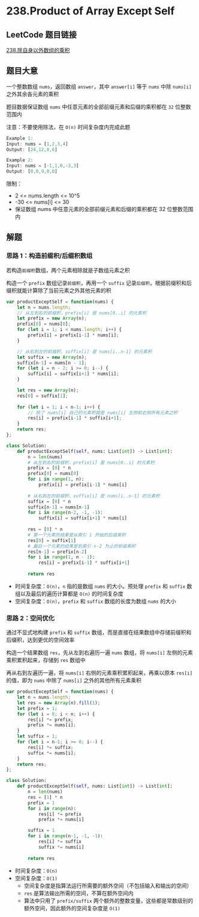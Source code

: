 # 238.Product of Array Except Self

## LeetCode 题目链接

[238.除自身以外数组的乘积](https://leetcode.cn/problems/product-of-array-except-self/)

## 题目大意

一个整数数组 `nums`，返回数组 `answer`，其中 `answer[i]` 等于 `nums` 中除 `nums[i]` 之外其余各元素的乘积 

题目数据保证数组 `nums` 中任意元素的全部前缀元素和后缀的乘积都在 `32` 位整数范围内

注意：不要使用除法，在 `O(n)` 时间复杂度内完成此题

```js
Example 1:
Input: nums = [1,2,3,4]
Output: [24,12,8,6]

Example 2:
Input: nums = [-1,1,0,-3,3]
Output: [0,0,9,0,0]
```

限制：
- 2 <= nums.length <= 10^5
- -30 <= nums[i] <= 30
- 保证数组 nums 中任意元素的全部前缀元素和后缀的乘积都在  32 位整数范围内

## 解题

### 思路 1：构造前缀积/后缀积数组

若构造`前缀积`数组，两个元素相除就是子数组元素之积

构造一个 `prefix` 数组记录`前缀积`，再用一个 `suffix` 记录`后缀积`，根据前缀积和后缀积就能计算除了当前元素之外其他元素的积

```js
var productExceptSelf = function(nums) {
    let n = nums.length;
    // 从左到右的前缀积，prefix[i] 是 nums[0..i] 的元素积
    let prefix = new Array(n);
    prefix[0] = nums[0];
    for (let i = 1; i < nums.length; i++) {
        prefix[i] = prefix[i-1] * nums[i];
    }

    // 从右到左的前缀积，suffix[i] 是 nums[i..n-1] 的元素积
    let suffix = new Array(n);
    suffix[n-1] = nums[n - 1];
    for (let i = n - 2; i >= 0; i--) {
        suffix[i] = suffix[i+1] * nums[i];
    }

    let res = new Array(n);
    res[0] = suffix[1];
    
    for (let i = 1; i < n-1; i++) {
        // 除了 nums[i] 自己的元素积就是 nums[i] 左侧和右侧所有元素之积
        res[i] = prefix[i-1] * suffix[i+1];
    }
    return res;
};
```
```python
class Solution:
    def productExceptSelf(self, nums: List[int]) -> List[int]:
        n = len(nums)
        # 从左到右的前缀积，prefix[i] 是 nums[0..i] 的元素积
        prefix = [0] * n
        prefix[0] = nums[0]
        for i in range(1, n):
            prefix[i] = prefix[i-1] * nums[i]
        
        # 从右到左的前缀积，suffix[i] 是 nums[i..n-1] 的元素积
        suffix = [0] * n
        suffix[n-1] = nums[n-1]
        for i in range(n-2, -1, -1):
            suffix[i] = suffix[i+1] * nums[i]
        
        res = [0] * n
        # 第一个元素的结果是从索引 1 开始的后缀乘积
        res[0] = suffix[1]
        # 最后一个元素的结果是到索引 n-2 为止的前缀乘积
        res[n-1] = prefix[n-2]
        for i in range(1, n - 1):
            res[i] = prefix[i-1] * suffix[i+1]
        
        return res
```

- 时间复杂度：`O(n)`，`n` 指的是数组 `nums` 的大小。预处理 `prefix` 和 `suffix` 数组以及最后的遍历计算都是 `O(n)` 的时间复杂度
- 空间复杂度：`O(n)`，`prefix` 和 `suffix` 数组的长度为数组 `nums` 的大小

### 思路 2：空间优化

通过不显式地构建 `prefix` 和 `suffix` 数组，而是直接在结果数组中存储前缀积和后缀积，达到更优的空间效率

构造一个结果数组 `res`，先从左到右遍历一遍 `nums` 数组，将 `nums[i]` 左侧的元素乘积累积起来，存储到 `res` 数组中

再从右到左遍历一遍，将 `nums[i]` 右侧的元素乘积累积起来，再乘以原本 `res[i]` 的值，即为 `nums` 中除了 `nums[i]` 之外的其他所有元素乘积

```js
var productExceptSelf = function(nums) {
    let n = nums.length;
    let res = new Array(n).fill(1);
    let prefix = 1;
    for (let i = 0; i < n; i++) {
        res[i] *= prefix;
        prefix *= nums[i];
    }
    let suffix = 1;
    for (let i = n-1; i >= 0; i--) {
        res[i] *= suffix;
        suffix *= nums[i];
    }
    return res;
};
```
```python
class Solution:
    def productExceptSelf(self, nums: List[int]) -> List[int]:
        n = len(nums)
        res = [1] * n
        prefix = 1
        for i in range(n):
            res[i] *= prefix
            prefix *= nums[i]

        suffix = 1
        for i in range(n-1, -1, -1):
            res[i] *= suffix
            suffix *= nums[i]
        
        return res
```

- 时间复杂度：`O(n)`
- 空间复杂度：`O(1)`
  - 空间复杂度是指算法运行所需要的额外空间（不包括输入和输出的空间）
  - `res` 是算法输出所需的空间，不算在额外空间内
  - 算法中只用了 `prefix/suffix` 两个额外的整数变量，这些都是常数级别的额外空间，因此额外的空间复杂度是 `O(1)`
